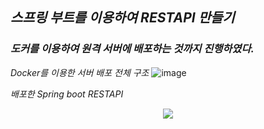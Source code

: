 ## *스프링 부트를 이용하여 RESTAPI 만들기*
### *도커를 이용하여 원격 서버에 배포하는 것까지 진행하였다.*

*Docker를 이용한 서버 배포 전체 구조*
![image](https://user-images.githubusercontent.com/98318326/229058933-e96b1581-b047-4823-88bc-354604a220ae.png)




*배포한 Spring boot RESTAPI*
<p align="center"><img src="https://user-images.githubusercontent.com/98318326/229060694-f1808616-e14d-4a5e-881b-7f77e2a91f6e.png"></p>

